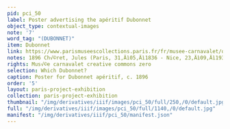 ```yaml
---
pid: pci_50
label: Poster advertising the apéritif Dubonnet
object_type: contextual-images
note: '7'
word_tag: "(DUBONNET)"
item: Dubonnet
link: https://www.parismuseescollections.paris.fr/fr/musee-carnavalet/oeuvres/quinquina-dubonnetaperitif-dans-tous-les-cafes#infos-principales
notes: 1896 Ch√©ret, Jules (Paris, 31‚Äì05‚Äì1836 - Nice, 23‚Äì09‚Äì1932), dessinateur
rights: Mus√©e carnavalet creative commons zero
selection: Which Dubonnet?
caption: Poster for Dubonnet apéritif, c. 1896
order: '5'
layout: paris-project-exhibition
collection: paris-project-exhibition
thumbnail: "/img/derivatives/iiif/images/pci_50/full/250,/0/default.jpg"
full: "/img/derivatives/iiif/images/pci_50/full/1140,/0/default.jpg"
manifest: "/img/derivatives/iiif/pci_50/manifest.json"
---
```

